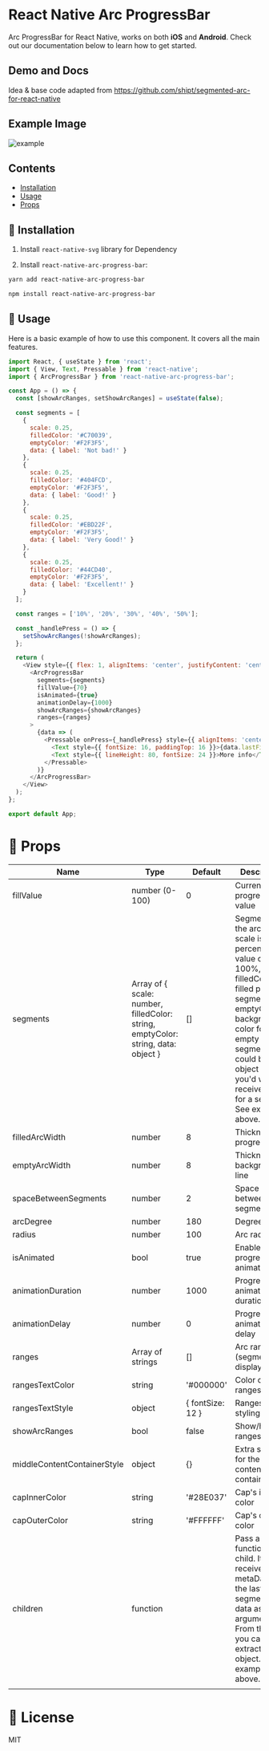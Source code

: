 # React Native Arc ProgressBar

Arc ProgressBar for React Native, works on both **iOS** and **Android**. 
Check out our documentation below to learn how to get started.

## Demo and Docs
  Idea & base code adapted from <a href="https://github.com/shipt/segmented-arc-for-react-native" target="_blank">https://github.com/shipt/segmented-arc-for-react-native</a>

## Example Image

![example](https://res.cloudinary.com/dfkgcnzjn/image/upload/v1691482811/For%20Testing/arc-progressbar_l8365u.gif)

## Contents

- [Installation](#-installation)
- [Usage](#-usage)
- [Props](#-props)

## 🚀 Installation

1. Install `react-native-svg` library for Dependency

2. Install `react-native-arc-progress-bar`:

```bash
yarn add react-native-arc-progress-bar
```

```bash
npm install react-native-arc-progress-bar
```

## 🎉 Usage

Here is a basic example of how to use this component. It covers all the main features.

```js
import React, { useState } from 'react';
import { View, Text, Pressable } from 'react-native';
import { ArcProgressBar } from 'react-native-arc-progress-bar';

const App = () => {
  const [showArcRanges, setShowArcRanges] = useState(false);

  const segments = [
    {
      scale: 0.25,
      filledColor: '#C70039',
      emptyColor: '#F2F3F5',
      data: { label: 'Not bad!' }
    },
    {
      scale: 0.25,
      filledColor: '#404FCD',
      emptyColor: '#F2F3F5',
      data: { label: 'Good!' }
    },
    {
      scale: 0.25,
      filledColor: '#EBD22F',
      emptyColor: '#F2F3F5',
      data: { label: 'Very Good!' }
    },
    {
      scale: 0.25,
      filledColor: '#44CD40',
      emptyColor: '#F2F3F5',
      data: { label: 'Excellent!' }
    }
  ];

  const ranges = ['10%', '20%', '30%', '40%', '50%'];

  const _handlePress = () => {
    setShowArcRanges(!showArcRanges);
  };

  return (
    <View style={{ flex: 1, alignItems: 'center', justifyContent: 'center' }}>
      <ArcProgressBar
        segments={segments}
        fillValue={70}
        isAnimated={true}
        animationDelay={1000}
        showArcRanges={showArcRanges}
        ranges={ranges}
      >
        {data => (
          <Pressable onPress={_handlePress} style={{ alignItems: 'center' }}>
            <Text style={{ fontSize: 16, paddingTop: 16 }}>{data.lastFilledSegment.data.label}</Text>
            <Text style={{ lineHeight: 80, fontSize: 24 }}>More info</Text>
          </Pressable>
        )}
      </ArcProgressBar>
    </View>
  );
};

export default App;
```


# 📖 Props

| Name                        | Type                                                                              | Default          | Description                                                                                                                                                                                                                                                       |
| --------------------------- | --------------------------------------------------------------------------------- | ---------------- | ----------------------------------------------------------------------------------------------------------------------------------------------------------------------------------------------------------------------------------------------------------------- |
| fillValue                   | number (0-100)                                                                    | 0                | Current progress value                                                                                                                                                                                                                                            |
| segments                    | Array of { scale: number, filledColor: string, emptyColor: string, data: object } | []               | Segments of the arc. Here, scale is a percentage value out of 100%, filledColor for filled part of a segment, and emptyColor is background color for an empty segment, data could be any object that you'd want to receive back for a segment. See example above. |
| filledArcWidth              | number                                                                            | 8                | Thickness of progress line                                                                                                                                                                                                                                        |
| emptyArcWidth               | number                                                                            | 8                | Thickness of background line                                                                                                                                                                                                                                      |
| spaceBetweenSegments        | number                                                                            | 2                | Space between segments                                                                                                                                                                                                                                            |
| arcDegree                   | number                                                                            | 180              | Degree of arc                                                                                                                                                                                                                                                     |
| radius                      | number                                                                            | 100              | Arc radius                                                                                                                                                                                                                                                        |
| isAnimated                  | bool                                                                              | true             | Enable/disable progress animation                                                                                                                                                                                                                                 |
| animationDuration           | number                                                                            | 1000             | Progress animation duration                                                                                                                                                                                                                                       |
| animationDelay              | number                                                                            | 0                | Progress animation delay                                                                                                                                                                                                                                          |
| ranges                      | Array of strings                                                                  | []               | Arc ranges (segments) display values                                                                                                                                                                                                                              |
| rangesTextColor             | string                                                                            | '#000000'        | Color of ranges text                                                                                                                                                                                                                                              |
| rangesTextStyle             | object                                                                            | { fontSize: 12 } | Ranges text styling                                                                                                                                                                                                                                               |
| showArcRanges               | bool                                                                              | false            | Show/hide arc ranges                                                                                                                                                                                                                                              |
| middleContentContainerStyle | object                                                                            | {}               | Extra styling for the middle content container                                                                                                                                                                                                                    |
| capInnerColor               | string                                                                            | '#28E037'        | Cap's inner color                                                                                                                                                                                                                                                 |
| capOuterColor               | string                                                                            | '#FFFFFF'        | Cap's outer color                                                                                                                                                                                                                                                 |
| children                    | function                                                                          |                  | Pass a function as a child. It receives metaData with the last filled segment's data as an argument. From there you can extract data object. See example above.                                                                                                   |
|                             |

# 📄 License

MIT
